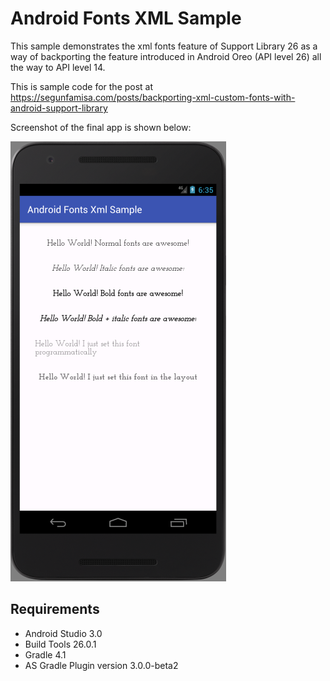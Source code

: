 # Android Fonts XML Sample

This sample demonstrates the xml fonts feature of Support Library 26 as a way of backporting
the feature introduced in Android Oreo (API level 26) all the way to API level 14.

This is sample code for the post at https://segunfamisa.com/posts/backporting-xml-custom-fonts-with-android-support-library

Screenshot of the final app is shown below:

![alt text](img/screen.png "Screenshot")

## Requirements
* Android Studio 3.0
* Build Tools 26.0.1
* Gradle 4.1
* AS Gradle Plugin version 3.0.0-beta2

